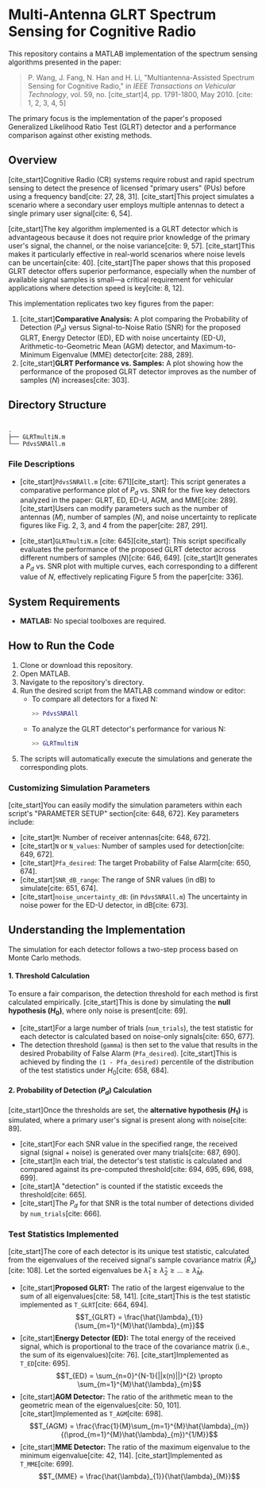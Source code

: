 
# Multi-Antenna GLRT Spectrum Sensing for Cognitive Radio

This repository contains a MATLAB implementation of the spectrum sensing algorithms presented in the paper:

> P. Wang, J. Fang, N. Han and H. Li, "Multiantenna-Assisted Spectrum Sensing for Cognitive Radio," in *IEEE Transactions on Vehicular Technology*, vol. 59, no. [cite_start]4, pp. 1791-1800, May 2010. [cite: 1, 2, 3, 4, 5]

The primary focus is the implementation of the paper's proposed Generalized Likelihood Ratio Test (GLRT) detector and a performance comparison against other existing methods.

## Overview

[cite_start]Cognitive Radio (CR) systems require robust and rapid spectrum sensing to detect the presence of licensed "primary users" (PUs) before using a frequency band[cite: 27, 28, 31]. [cite_start]This project simulates a scenario where a secondary user employs multiple antennas to detect a single primary user signal[cite: 6, 54].

[cite_start]The key algorithm implemented is a GLRT detector which is advantageous because it does not require prior knowledge of the primary user's signal, the channel, or the noise variance[cite: 9, 57]. [cite_start]This makes it particularly effective in real-world scenarios where noise levels can be uncertain[cite: 40]. [cite_start]The paper shows that this proposed GLRT detector offers superior performance, especially when the number of available signal samples is small—a critical requirement for vehicular applications where detection speed is key[cite: 8, 12].

This implementation replicates two key figures from the paper:
1.  [cite_start]**Comparative Analysis:** A plot comparing the Probability of Detection ($P_d$) versus Signal-to-Noise Ratio (SNR) for the proposed GLRT, Energy Detector (ED), ED with noise uncertainty (ED-U), Arithmetic-to-Geometric Mean (AGM) detector, and Maximum-to-Minimum Eigenvalue (MME) detector[cite: 288, 289].
2.  [cite_start]**GLRT Performance vs. Samples:** A plot showing how the performance of the proposed GLRT detector improves as the number of samples ($N$) increases[cite: 303].

## Directory Structure

```

.
├── GLRTmultiN.m
└── PdvsSNRAll.m

````

### File Descriptions

* [cite_start]`PdvsSNRAll.m` [cite: 671][cite_start]: This script generates a comparative performance plot of $P_d$ vs. SNR for the five key detectors analyzed in the paper: GLRT, ED, ED-U, AGM, and MME[cite: 289]. [cite_start]Users can modify parameters such as the number of antennas ($M$), number of samples ($N$), and noise uncertainty to replicate figures like Fig. 2, 3, and 4 from the paper[cite: 287, 291].

* [cite_start]`GLRTmultiN.m` [cite: 645][cite_start]: This script specifically evaluates the performance of the proposed GLRT detector across different numbers of samples ($N$)[cite: 646, 649]. [cite_start]It generates a $P_d$ vs. SNR plot with multiple curves, each corresponding to a different value of $N$, effectively replicating Figure 5 from the paper[cite: 336].

## System Requirements

* **MATLAB:** No special toolboxes are required.

## How to Run the Code

1.  Clone or download this repository.
2.  Open MATLAB.
3.  Navigate to the repository's directory.
4.  Run the desired script from the MATLAB command window or editor:
    * To compare all detectors for a fixed N:
        ```matlab
        >> PdvsSNRAll
        ```
    * To analyze the GLRT detector's performance for various N:
        ```matlab
        >> GLRTmultiN
        ```
5.  The scripts will automatically execute the simulations and generate the corresponding plots.

### Customizing Simulation Parameters

[cite_start]You can easily modify the simulation parameters within each script's "PARAMETER SETUP" section[cite: 648, 672]. Key parameters include:
* [cite_start]`M`: Number of receiver antennas[cite: 648, 672].
* [cite_start]`N` or `N_values`: Number of samples used for detection[cite: 649, 672].
* [cite_start]`Pfa_desired`: The target Probability of False Alarm[cite: 650, 674].
* [cite_start]`SNR_dB_range`: The range of SNR values (in dB) to simulate[cite: 651, 674].
* [cite_start]`noise_uncertainty_dB`: (in `PdvsSNRAll.m`) The uncertainty in noise power for the ED-U detector, in dB[cite: 673].

## Understanding the Implementation

The simulation for each detector follows a two-step process based on Monte Carlo methods.

#### 1. Threshold Calculation

To ensure a fair comparison, the detection threshold for each method is first calculated empirically. [cite_start]This is done by simulating the **null hypothesis ($H_0$)**, where only noise is present[cite: 69].
* [cite_start]For a large number of trials (`num_trials`), the test statistic for each detector is calculated based on noise-only signals[cite: 650, 677].
* The detection threshold (`gamma`) is then set to the value that results in the desired Probability of False Alarm (`Pfa_desired`). [cite_start]This is achieved by finding the `(1 - Pfa_desired)` percentile of the distribution of the test statistics under $H_0$[cite: 658, 684].

#### 2. Probability of Detection ($P_d$) Calculation

[cite_start]Once the thresholds are set, the **alternative hypothesis ($H_1$)** is simulated, where a primary user's signal is present along with noise[cite: 89].
* [cite_start]For each SNR value in the specified range, the received signal (signal + noise) is generated over many trials[cite: 687, 690].
* [cite_start]In each trial, the detector's test statistic is calculated and compared against its pre-computed threshold[cite: 694, 695, 696, 698, 699].
* [cite_start]A "detection" is counted if the statistic exceeds the threshold[cite: 665].
* [cite_start]The $P_d$ for that SNR is the total number of detections divided by `num_trials`[cite: 666].

### Test Statistics Implemented

[cite_start]The core of each detector is its unique test statistic, calculated from the eigenvalues of the received signal's sample covariance matrix ($\hat{R}_{x}$)[cite: 108]. Let the sorted eigenvalues be $\hat{\lambda}_{1} \ge \hat{\lambda}_{2} \ge ... \ge \hat{\lambda}_{M}$.

* [cite_start]**Proposed GLRT:** The ratio of the largest eigenvalue to the sum of all eigenvalues[cite: 58, 141]. [cite_start]This is the test statistic implemented as `T_GLRT`[cite: 664, 694].
    $$T_{GLRT} = \frac{\hat{\lambda}_{1}}{\sum_{m=1}^{M}\hat{\lambda}_{m}}$$
* [cite_start]**Energy Detector (ED):** The total energy of the received signal, which is proportional to the trace of the covariance matrix (i.e., the sum of its eigenvalues)[cite: 76]. [cite_start]Implemented as `T_ED`[cite: 695].
    $$T_{ED} = \sum_{n=0}^{N-1}{||x(n)||}^{2} \propto \sum_{m=1}^{M}\hat{\lambda}_{m}$$
* [cite_start]**AGM Detector:** The ratio of the arithmetic mean to the geometric mean of the eigenvalues[cite: 50, 101]. [cite_start]Implemented as `T_AGM`[cite: 698].
    $$T_{AGM} = \frac{\frac{1}{M}\sum_{m=1}^{M}\hat{\lambda}_{m}}{(\prod_{m=1}^{M}\hat{\lambda}_{m})^{1/M}}$$
* [cite_start]**MME Detector:** The ratio of the maximum eigenvalue to the minimum eigenvalue[cite: 42, 114]. [cite_start]Implemented as `T_MME`[cite: 699].
    $$T_{MME} = \frac{\hat{\lambda}_{1}}{\hat{\lambda}_{M}}$$



